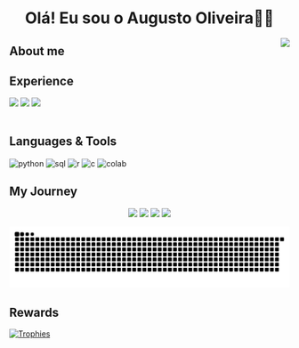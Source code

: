 <h1 align="center">Olá! Eu sou o Augusto Oliveira✋🏻</h1>
<img align="right" src="https://visitor-badge.laobi.icu/badge?page_id=gut0oliveira.gut0oliveira&left_color=royalblue&right_color=black"  />

## About me

<div></div>

## Experience

<div></div>    

<div>
    <a href="https://github.com/gut0oliveira">
    <a href="https://www.linkedin.com/in/augusto-os/"><img src="https://img.shields.io/badge/LinkedIn-0077B5?style=for-the-badge&logo=linkedin&logoColor=white"></a>
    <a href="mailto:augusto010oliveira@gmail.com"><img src="https://img.shields.io/badge/Gmail-D14836?style=for-the-badge&logo=gmail&logoColor=white"></a>
    <a href="https://www.instagram.com/augusto__olv"><img src="https://img.shields.io/badge/Instagram-E4405F?style=for-the-badge&logo=instagram&logoColor=white"></a>
</div><br/>

## Languages & Tools
<div style="display: inline_block">
    <img align="center" alt="python" src="https://img.shields.io/badge/Python-3776AB?style=for-the-badge&logo=python&logoColor=white"/>
    <img align="center" alt="sql" src="https://img.shields.io/badge/MySQL-005C84?style=for-the-badge&logo=mysql&logoColor=white"/>
    <img align="center" alt="r" src="https://img.shields.io/badge/R-276DC3?style=for-the-badge&logo=r&logoColor=white"/>
    <img align="center" alt="c" src="https://img.shields.io/badge/C-00599C?style=for-the-badge&logo=c&logoColor=white"/>
    <img align="center" alt="colab" src="https://img.shields.io/badge/Colab-F9AB00?style=for-the-badge&logo=googlecolab&color=525252"/>
</div>

## My Journey
<div align="center">
  <img width="440px" src="https://github-readme-stats.vercel.app/api?username=gut0oliveira&show_icons=true&theme=midnight-purple">
  <img width="385px" src="https://github-readme-stats.anuraghazra1.vercel.app/api/top-langs/?username=gut0oliveira&layout=compact&theme=midnight-purple" />
  <img width="440px" src="https://github-readme-activity-graph.vercel.app/graph?username=gut0oliveira&bg_color=141414&color=cac9cf&line=2b00ff&point=ffffff&area=true&hide_border=false" >
  <img width="385px" src="https://github-readme-streak-stats.herokuapp.com/?user=gut0oliveira&theme=midnight-purple" />
</div>

![Snake animation](https://raw.githubusercontent.com/gut0oliveira/gut0oliveira/output/github-contribution-grid-snake-dark.svg)

## Rewards
[![Trophies](https://github-profile-trophy.vercel.app/?username=gut0oliveira&theme=onedark)](https://github.com/ryo-ma/github-profile-trophy)

